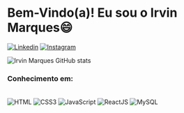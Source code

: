 # Bem-Vindo(a)! Eu sou o Irvin Marques😄

[![Linkedin](https://img.shields.io/badge/LinkedIn-0077B5?style=for-the-badge&logo=linkedin&logoColor=white)](https://www.linkedin.com/in/irvinmarques/)
[![Instagram](https://img.shields.io/badge/Instagram-E4405F?style=for-the-badge&logo=instagram&logoColor=white)](https://www.instagram.com/irvin_marques/)

![Irvin Marques GitHub stats](https://github-readme-stats.vercel.app/api?username=IrvinMoura&show_icons=true&theme=dracula&locale=pt-br)

### Conhecimento em:

<div style="display= inline_block"><br/>
    <img align="center" alt="HTML" src="https://img.shields.io/badge/HTML5-E34F26?style=for-the-badge&logo=html5&logoColor=white">
    <img align="center" alt="CSS3" src="https://img.shields.io/badge/CSS3-1572B6?style=for-the-badge&logo=css3&logoColor=white">
    <img align="center" alt="JavaScript" src="https://img.shields.io/badge/JavaScript-F7DF1E?style=for-the-badge&logo=javascript&logoColor=black">
    <img align="center" alt="ReactJS" src="https://img.shields.io/badge/React-20232A?style=for-the-badge&logo=react&logoColor=61DAFB">
    <img align="center" alt="MySQL" src="https://img.shields.io/badge/MySQL-00000F?style=for-the-badge&logo=mysql&logoColor=white">
</div>

